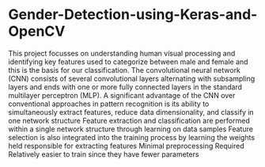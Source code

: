 # Gender-Detection-using-Keras-and-OpenCV

This project focusses on understanding human visual processing and identifying key features used to categorize between male and female and this is the basis for our classification.
The convolutional neural network (CNN) consists of several convolutional layers alternating with subsampling layers and ends with one or more fully connected layers in the standard multilayer perceptron (MLP).
A significant advantage of the CNN over conventional approaches in pattern recognition is its ability to simultaneously extract features, reduce data dimensionality, and classify in one network structure
Feature extraction and classification are performed within a single network structure through learning on data samples
Feature selection is also integrated into the training process by learning the weights held responsible for extracting features
Minimal preprocessing Required
Relatively easier to train since they have fewer parameters

